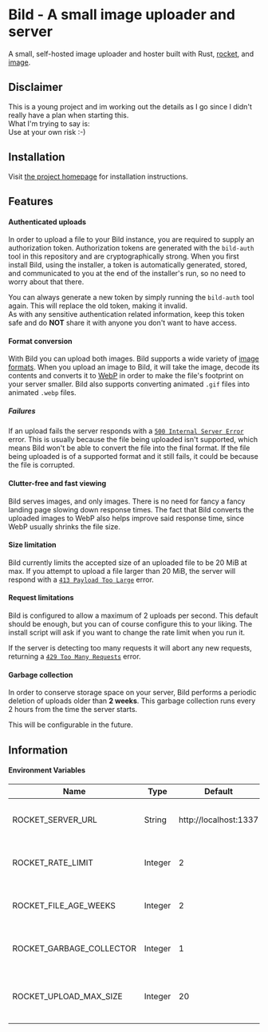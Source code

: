 # Bild - A small image uploader and server

A small, self-hosted image uploader and hoster built with Rust, [rocket](https://rocket.rs), and
[image](https://github.com/image-rs/image).

## Disclaimer
This is a young project and im working out the details as I go since I didn't
really have a plan when starting this.
<br>What I'm trying to say is:<br>
Use at your own risk :-)

## Installation
Visit [the project homepage](https://bild.waalrus.xyz) for installation instructions.

## Features

#### Authenticated uploads
In order to upload a file to your Bild instance, you are required to supply an authorization token.
Authorization tokens are generated with the `bild-auth` tool in this repository and are cryptographically strong.
When you first install Bild, using the installer, a token is automatically generated, stored, and
communicated to you at the end of the installer's run, so no need to worry about that there.

You can always generate a new token by simply running the `bild-auth` tool again. This will replace
the old token, making it invalid.<br>
As with any sensitive authentication related information, keep this token safe and do __NOT__ share it
with anyone you don't want to have access.

####  Format conversion
With Bild you can upload both images. Bild supports a wide variety of [image formats](https://github.com/image-rs/image/blob/master/README.md#supported-image-formats).
When you upload an image to Bild, it will take the image, decode its contents and converts it to
[WebP](https://en.wikipedia.org/wiki/WebP) in order to make the file's footprint on your server
smaller.
Bild also supports converting animated `.gif` files into animated `.webp` files.

##### Failures
If an upload fails the server responds with a [`500 Internal Server Error`](https://developer.mozilla.org/en-US/docs/Web/HTTP/Status/500) error.
This is usually because the file being uploaded isn't supported, which means Bild won't be able to
convert the file into the final format.
If the file being uploaded is of a supported format and it still fails, it could be because the
file is corrupted.

#### Clutter-free and fast viewing
Bild serves images, and only images. There is no need for fancy a fancy landing page slowing down response times.
The fact that Bild converts the uploaded images to WebP also helps improve said response time, since WebP usually
shrinks the file size.

#### Size limitation
Bild currently limits the accepted size of an uploaded file to be 20 MiB at max. If you attempt
to upload a file larger than 20 MiB, the server will respond with a
[`413 Payload Too Large`](https://developer.mozilla.org/en-US/docs/Web/HTTP/Status/413) error.

#### Request limitations
Bild is configured to allow a maximum of 2 uploads per second. This default should be enough, but
you can of course configure this to your liking. The install script will ask if you want to change
the rate limit when you run it.

If the server is detecting too many requests it will abort any new requests, returning a
[`429 Too Many Requests`](https://developer.mozilla.org/en-US/docs/Web/HTTP/Status/429) error.

#### Garbage collection
In order to conserve storage space on your server, Bild performs a periodic deletion of uploads
older than __2 weeks__. This garbage collection runs every 2 hours from the time the server starts.

This will be configurable in the future.

## Information

#### Environment Variables
|Name|Type|Default|Description|
|-|-|-|-|
|ROCKET_SERVER_URL|String|http://localhost:1337|The URL in the returned image link|
|ROCKET_RATE_LIMIT|Integer|2|Number of allowed requests per second|
|ROCKET_FILE_AGE_WEEKS|Integer|2|Number of weeks files are allowed to live for|
|ROCKET_GARBAGE_COLLECTOR|Integer|1|Turn old file deletion ON (1) or OFF (0)|
|ROCKET_UPLOAD_MAX_SIZE|Integer|20|Maximum allowed file size, in MiB, the server will allow|
